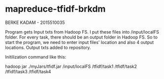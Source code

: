 # mapreduce-tfidf-brkdm

BERKE KADAM - 2015510035

Program gets Input txts from Hadoop FS. I put these files into /input/localFS folder. For every task, there should be an output folder in Hadoop FS. So to start the program, we need to enter input files' location and also 4 output locations. Output txts added to repository.

Initilization command like this:

hadoop jar ./myJars/tfidf.jar /input/localFS /tfidf/task1 /tfidf/task2 /tfidf/task3 /tfidf/task4

